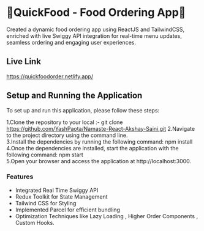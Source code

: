 # 🚀QuickFood - Food Ordering App🚀
Created a dynamic food ordering app using ReactJS and TailwindCSS, enriched with live Swiggy API integration for real-time menu updates, 
seamless ordering and engaging user experiences.

## Live Link
https://quickfoodorder.netlify.app/

## Setup and Running the Application
To set up and run this application, please follow these steps:

1.Clone the repository to your local :- git clone https://github.com/YashPaota/Namaste-React-Akshay-Saini.git 
2.Navigate to the project directory using the command line.  
3.Install the dependencies by running the following command: npm install  
4.Once the dependencies are installed, start the application with the following command: npm start  
5.Open your browser and access the application at http://localhost:3000. 

### Features
* Integrated Real Time Swiggy API
* Redux Toolkit for State Management
* Tailwind CSS for Styling
* Implemented Parcel for efficient bundling
* Optimization Techniques like Lazy Loading , Higher Order Components , Custom Hooks.

